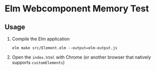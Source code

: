 # Elm Webcomponent Memory Test

## Usage

1. Compile the Elm application

    ```
    elm make src/Element.elm --output=elm-output.js
    ```

2. Open the `index.html` with Chrome (or another browser that natively supports `customElements`)